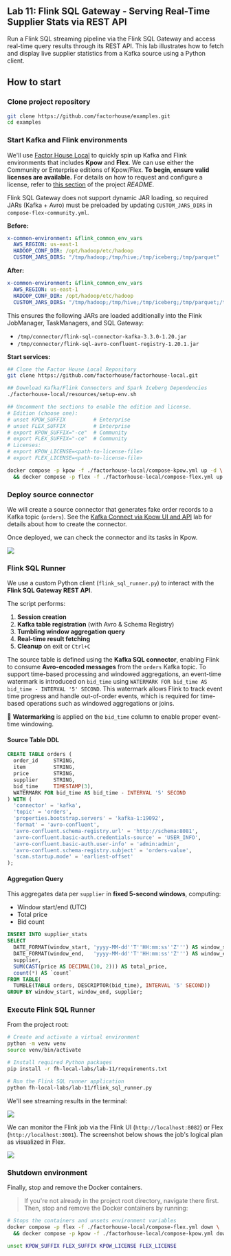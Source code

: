## Lab 11: Flink SQL Gateway - Serving Real-Time Supplier Stats via REST API

Run a Flink SQL streaming pipeline via the Flink SQL Gateway and access real-time query results through its REST API. This lab illustrates how to fetch and display live supplier statistics from a Kafka source using a Python client.

## How to start

### Clone project repository

```bash
git clone https://github.com/factorhouse/examples.git
cd examples
```

### Start Kafka and Flink environments

We'll use [Factor House Local](https://github.com/factorhouse/factorhouse-local) to quickly spin up Kafka and Flink environments that includes **Kpow** and **Flex**. We can use either the Community or Enterprise editions of Kpow/Flex. **To begin, ensure valid licenses are available.** For details on how to request and configure a license, refer to [this section](https://github.com/factorhouse/factorhouse-local?tab=readme-ov-file#update-kpow-and-flex-licenses) of the project _README_.

Flink SQL Gateway does not support dynamic JAR loading, so required JARs (Kafka + Avro) must be preloaded by updating `CUSTOM_JARS_DIRS` in `compose-flex-community.yml`.

**Before:**

```yaml
x-common-environment: &flink_common_env_vars
  AWS_REGION: us-east-1
  HADOOP_CONF_DIR: /opt/hadoop/etc/hadoop
  CUSTOM_JARS_DIRS: "/tmp/hadoop;/tmp/hive;/tmp/iceberg;/tmp/parquet"
```

**After:**

```yaml
x-common-environment: &flink_common_env_vars
  AWS_REGION: us-east-1
  HADOOP_CONF_DIR: /opt/hadoop/etc/hadoop
  CUSTOM_JARS_DIRS: "/tmp/hadoop;/tmp/hive;/tmp/iceberg;/tmp/parquet;/tmp/connector"
```

This ensures the following JARs are loaded additionally into the Flink JobManager, TaskManagers, and SQL Gateway:

- `/tmp/connector/flink-sql-connector-kafka-3.3.0-1.20.jar`
- `/tmp/connector/flink-sql-avro-confluent-registry-1.20.1.jar`

**Start services:**

```bash
## Clone the Factor House Local Repository
git clone https://github.com/factorhouse/factorhouse-local.git

## Download Kafka/Flink Connectors and Spark Iceberg Dependencies
./factorhouse-local/resources/setup-env.sh

## Uncomment the sections to enable the edition and license.
# Edition (choose one):
# unset KPOW_SUFFIX         # Enterprise
# unset FLEX_SUFFIX         # Enterprise
# export KPOW_SUFFIX="-ce"  # Community
# export FLEX_SUFFIX="-ce"  # Community
# Licenses:
# export KPOW_LICENSE=<path-to-license-file>
# export FLEX_LICENSE=<path-to-license-file>

docker compose -p kpow -f ./factorhouse-local/compose-kpow.yml up -d \
  && docker compose -p flex -f ./factorhouse-local/compose-flex.yml up -d
```

### Deploy source connector

We will create a source connector that generates fake order records to a Kafka topic (`orders`). See the [Kafka Connect via Kpow UI and API](../lab-02/) lab for details about how to create the connector.

Once deployed, we can check the connector and its tasks in Kpow.

![](./images/kafka-connector.png)

### Flink SQL Runner

We use a custom Python client (`flink_sql_runner.py`) to interact with the **Flink SQL Gateway REST API**.

The script performs:

1. **Session creation**
2. **Kafka table registration** (with Avro & Schema Registry)
3. **Tumbling window aggregation query**
4. **Real-time result fetching**
5. **Cleanup** on exit or `Ctrl+C`

The source table is defined using the **Kafka SQL connector**, enabling Flink to consume **Avro-encoded messages** from the `orders` Kafka topic. To support time-based processing and windowed aggregations, an event-time watermark is introduced on `bid_time` using `WATERMARK FOR bid_time AS bid_time - INTERVAL '5' SECOND`. This watermark allows Flink to track event time progress and handle out-of-order events, which is required for time-based operations such as windowed aggregations or joins.

📌 **Watermarking** is applied on the `bid_time` column to enable proper event-time windowing.

#### Source Table DDL

```sql
CREATE TABLE orders (
  order_id     STRING,
  item         STRING,
  price        STRING,
  supplier     STRING,
  bid_time     TIMESTAMP(3),
  WATERMARK FOR bid_time AS bid_time - INTERVAL '5' SECOND
) WITH (
  'connector' = 'kafka',
  'topic' = 'orders',
  'properties.bootstrap.servers' = 'kafka-1:19092',
  'format' = 'avro-confluent',
  'avro-confluent.schema-registry.url' = 'http://schema:8081',
  'avro-confluent.basic-auth.credentials-source' = 'USER_INFO',
  'avro-confluent.basic-auth.user-info' = 'admin:admin',
  'avro-confluent.schema-registry.subject' = 'orders-value',
  'scan.startup.mode' = 'earliest-offset'
);
```

#### Aggregation Query

This aggregates data per `supplier` in **fixed 5-second windows**, computing:

- Window start/end (UTC)
- Total price
- Bid count

```sql
INSERT INTO supplier_stats
SELECT
  DATE_FORMAT(window_start, 'yyyy-MM-dd''T''HH:mm:ss''Z''') AS window_start,
  DATE_FORMAT(window_end,   'yyyy-MM-dd''T''HH:mm:ss''Z''') AS window_end,
  supplier,
  SUM(CAST(price AS DECIMAL(10, 2))) AS total_price,
  count(*) AS `count`
FROM TABLE(
  TUMBLE(TABLE orders, DESCRIPTOR(bid_time), INTERVAL '5' SECOND))
GROUP BY window_start, window_end, supplier;
```

### Execute Flink SQL Runner

From the project root:

```bash
# Create and activate a virtual environment
python -m venv venv
source venv/bin/activate

# Install required Python packages
pip install -r fh-local-labs/lab-11/requirements.txt

# Run the Flink SQL runner application
python fh-local-labs/lab-11/flink_sql_runner.py
```

We'll see streaming results in the terminal:

![](./images/flink-sql-runner.gif)

We can monitor the Flink job via the Flink UI (`http://localhost:8082`) or Flex (`http://localhost:3001`). The screenshot below shows the job's logical plan as visualized in Flex.

![](./images/flex-01.png)

### Shutdown environment

Finally, stop and remove the Docker containers.

> If you're not already in the project root directory, navigate there first.
> Then, stop and remove the Docker containers by running:

```bash
# Stops the containers and unsets environment variables
docker compose -p flex -f ./factorhouse-local/compose-flex.yml down \
  && docker compose -p kpow -f ./factorhouse-local/compose-kpow.yml down

unset KPOW_SUFFIX FLEX_SUFFIX KPOW_LICENSE FLEX_LICENSE
```
